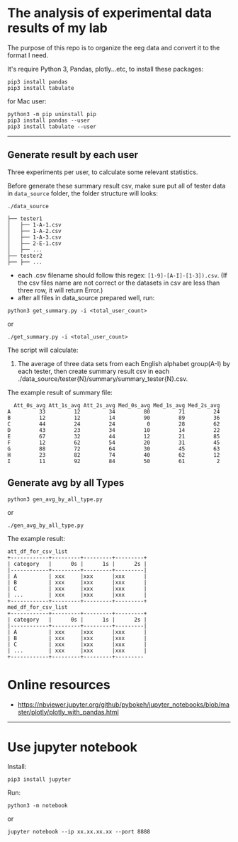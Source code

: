 # The analysis of experimental data results of my lab

The purpose of this repo is to organize the eeg data and convert it to the format I need.

It's require Python 3, Pandas, plotly...etc, to install these packages:

```
pip3 install pandas
pip3 install tabulate
```

for Mac user:

```
python3 -m pip uninstall pip
pip3 install pandas --user
pip3 install tabulate --user
```

---


## Generate result by each user

Three experiments per user, to calculate some relevant statistics.

Before generate these summary result csv, make sure put all of tester data in `data_source` folder, the folder structure will looks:

```
./data_source

├── tester1
│   ├── 1-A-1.csv
│   ├── 1-A-2.csv
│   ├── 1-A-3.csv
│   ├── 2-E-1.csv
│   ├── ...
├── tester2
├── ├── ...
```

* each .csv filename should follow this regex: `[1-9]-[A-I]-[1-3]).csv`. (If the csv files name are not correct or the datasets in csv are less than three row, it will return Error.)
* after all files in data_source prepared well, run:

```Shell
python3 get_summary.py -i <total_user_count>
```

or

```Shell
./get_summary.py -i <total_user_count>
```

The script will calculate:

1.  The average of three data sets from each English alphabet group(A-I) by each tester, then create summary result csv in each ./data_source/tester{N}/summary/summary_tester{N}.csv.

The example result of summary file:

```
  Att_0s_avg Att_1s_avg Att_2s_avg Med_0s_avg Med_1s_avg Med_2s_avg
A         33         12         34         80         71         24
B         12         12         14         90         89         36
C         44         24         24          0         28         62
D         43         23         34         10         14         22
E         67         32         44         12         21         85
F         12         62         54         20         31         45
G         88         72         64         30         45         63
H         23         82         74         40         62         12
I         11         92         84         50         61          2
```

## Generate avg by all Types

```Shell
python3 gen_avg_by_all_type.py
```

or

```Shell
./gen_avg_by_all_type.py
```

The example result:

```
att_df_for_csv_list
+------------+---------+---------+---------+
| category   |      0s |      1s |      2s |
|------------+---------+---------+---------|
| A          | xxx     |xxx      |xxx      |
| B          | xxx     |xxx      |xxx      |
| C          | xxx     |xxx      |xxx      |
| ...        | xxx     |xxx      |xxx      |
+------------+---------+---------+---------+
med_df_for_csv_list
+------------+---------+---------+---------+
| category   |      0s |      1s |      2s |
|------------+---------+---------+---------|
| A          | xxx     |xxx      |xxx      |
| B          | xxx     |xxx      |xxx      |
| C          | xxx     |xxx      |xxx      |
| ...        | xxx     |xxx      |xxx      |
+------------+---------+---------+---------
```


# Online resources

* https://nbviewer.jupyter.org/github/pybokeh/jupyter_notebooks/blob/master/plotly/plotly_with_pandas.html


---

# Use jupyter notebook

Install: 

```
pip3 install jupyter
```

Run: 

```
python3 -m notebook
```

or 

```
jupyter notebook --ip xx.xx.xx.xx --port 8888
```

